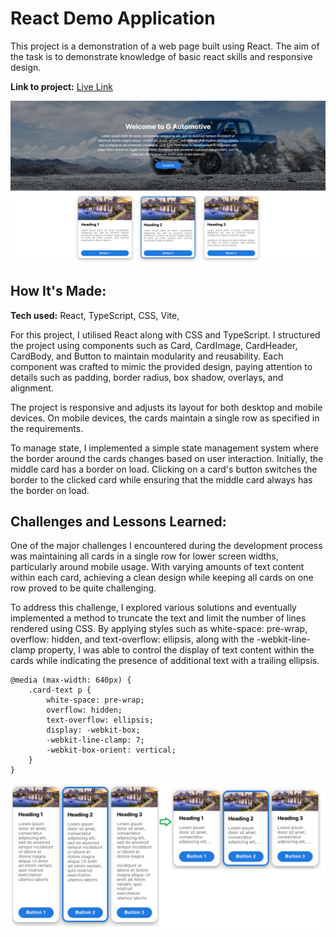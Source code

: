 # React Demo Application
This project is a demonstration of a web page built using React. The aim of the task is to demonstrate knowledge of basic react skills and responsive design. 

**Link to project:** 
[Live Link](https://react-demo-kappa-sandy.vercel.app/) 

![Application Screenshot](/Document/react-demo-screenshot.png)

## How It's Made:

**Tech used:** React, TypeScript, CSS, Vite,

For this project, I utilised React along with CSS and TypeScript. I structured the project using components such as Card, CardImage, CardHeader, CardBody, and Button to maintain modularity and reusability. Each component was crafted to mimic the provided design, paying attention to details such as padding, border radius, box shadow, overlays, and alignment.

The project is responsive and adjusts its layout for both desktop and mobile devices. On mobile devices, the cards maintain a single row as specified in the requirements.

To manage state, I implemented a simple state management system where the border around the cards changes based on user interaction. Initially, the middle card has a border on load. Clicking on a card's button switches the border to the clicked card while ensuring that the middle card always has the border on load.

## Challenges and Lessons Learned:

One of the major challenges I encountered during the development process was maintaining all cards in a single row for lower screen widths, particularly around mobile usage. With varying amounts of text content within each card, achieving a clean design while keeping all cards on one row proved to be quite challenging.

To address this challenge, I explored various solutions and eventually implemented a method to truncate the text and limit the number of lines rendered using CSS. By applying styles such as white-space: pre-wrap, overflow: hidden, and text-overflow: ellipsis, along with the -webkit-line-clamp property, I was able to control the display of text content within the cards while indicating the presence of additional text with a trailing ellipsis.

```
@media (max-width: 640px) {
    .card-text p {
        white-space: pre-wrap;
        overflow: hidden;
        text-overflow: ellipsis;
        display: -webkit-box;
        -webkit-line-clamp: 7; 
        -webkit-box-orient: vertical;
    }
}
```
![Truncate Text Screenshot](/Document/truncate-text-screenshot.png)


